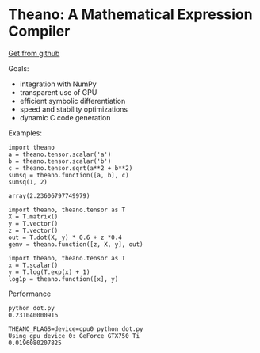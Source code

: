 # Theano: A Mathematical Expression Compiler
[Get from github](https://github.com/Theano/Theano)

Goals:
* integration with NumPy
* transparent use of GPU
* efficient symbolic differentiation
* speed and stability optimizations
* dynamic C code generation

Examples:

```
import theano
a = theano.tensor.scalar('a')
b = theano.tensor.scalar('b')
c = theano.tensor.sqrt(a**2 + b**2)
sumsq = theano.function([a, b], c)
sumsq(1, 2)

array(2.23606797749979)
```
```
import theano, theano.tensor as T
X = T.matrix()
y = T.vector()
z = T.vector()
out = T.dot(X, y) * 0.6 + z *0.4
gemv = theano.function([z, X, y], out)
```
```
import theano, theano.tensor as T
x = T.scalar()
y = T.log(T.exp(x) + 1)
log1p = theano.function([x], y)
```
Performance
```
python dot.py
0.231040000916

THEANO_FLAGS=device=gpu0 python dot.py
Using gpu device 0: GeForce GTX750 Ti
0.0196080207825
```